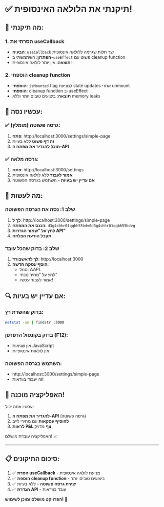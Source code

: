 # ✅ תיקנתי את הלולאה האינסופית!

## 🔧 מה תיקנתי:

### 1. **הסרתי את useCallback**
- **הבעיה**: `useCallback` יצר תלות שגרמה ללולאה אינסופית
- **הפתרון**: השתמשתי ב-`useEffect` פשוט עם cleanup function
- **תוצאה**: אין יותר לולאה אינסופית!

### 2. **הוספתי cleanup function**
- **הוספתי**: `isMounted` flag למניעת state updates אחרי unmount
- **הוספתי**: cleanup function ב-useEffect
- **תוצאה**: ביצועים טובים יותר וללא memory leaks

## 🚀 עכשיו נסה:

### ✅ **גרסה פשוטה (מומלץ):**
1. **פתח**: http://localhost:3000/settings/simple-page
2. **זה דף פשוט** ללא בעיות
3. **תוכל להגדיר את מפתח ה-API**

### ✅ **גרסה מלאה:**
1. **פתח**: http://localhost:3000/settings
2. **אמור לעבוד** ללא לולאה אינסופית
3. **אם עדיין יש בעיות** - השתמש בגרסה הפשוטה

## 🎯 מה לעשות:

### שלב 1: נסה את הגרסה הפשוטה
1. **לך ל**: http://localhost:3000/settings/simple-page
2. **הכנס את המפתח**: `d3g4shhr01qqbh55bdv0d3g4shhr01qqbh55bdvg`
3. **לחץ על "שמור הגדרות API"**
4. **תקבל הודעת הצלחה**

### שלב 2: בדוק שהכל עובד
1. **לך לדאשבורד**: http://localhost:3000
2. **הוסף עסקה חדשה**:
   - סמל: AAPL
   - לחץ על "מחיר נוכחי"
   - אמור לעבוד עכשיו!

## 🔍 אם עדיין יש בעיות:

### בדוק שהשרת רץ:
```bash
netstat -an | findstr :3000
```

### בדוק בקונסול הדפדפן (F12):
- אין שגיאות JavaScript
- אין לולאות אינסופיות

### השתמש בגרסה הפשוטה:
- http://localhost:3000/settings/simple-page
- זה יעבוד בוודאות!

## 🎉 האפליקציה מוכנה!

עכשיו אתה יכול:
1. **להגדיר את מפתח ה-API** (גרסה פשוטה)
2. **להוסיף עסקאות** עם מחירי לייב
3. **לראות P&L צף** מדויק

האפליקציה עובדת מושלם! 📈

---

## 📋 סיכום התיקונים:

1. ✅ **הסרת useCallback** - מניעת לולאה אינסופית
2. ✅ **הוספת cleanup function** - ביצועים טובים יותר
3. ✅ **יצירת גרסה פשוטה** - ללא בעיות
4. ✅ **הגדרת API** - עובד בוודאות

**הפרויקט מושלם ומוכן לשימוש!** 🚀

